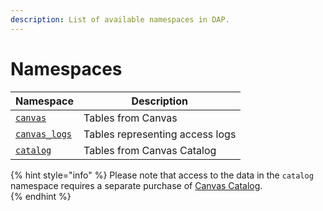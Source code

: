 ```yaml
---
description: List of available namespaces in DAP.
---
```


# Namespaces

| Namespace                                                                                                                          | Description                     |
| ---------------------------------------------------------------------------------------------------------------------------------- | ------------------------------- |
| [`canvas`](https://github.com/instructure/api-docu-portal/blob/test/gitbook/services/dap/canvas.md#tables-in-canvas)               | Tables from Canvas              |
| [`canvas_logs`](https://github.com/instructure/api-docu-portal/blob/test/gitbook/services/dap/canvaslogs.md#tables-in-canvas-logs) | Tables representing access logs |
| [`catalog`](https://github.com/instructure/api-docu-portal/blob/test/gitbook/services/dap/catalog.md#tables-in-catalog)            | Tables from Canvas Catalog      |

{% hint style="info" %}
Please note that access to the data in the `catalog` namespace requires a separate purchase of [Canvas Catalog](https://community.canvaslms.com/t5/Canvas-Catalog/What-is-Canvas-Catalog/ta-p/1764).[\
](https://inst.gitbook.io/test-instructure-api-documentation-portal/itrTPCOhkudBF8CjNrin/services/dap/limits-policies)
{% endhint %}
